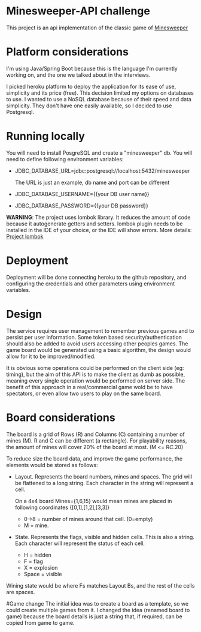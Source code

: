 # Minesweeper-API challenge

This project is an api implementation of the classic game of [Minesweeper](https://en.wikipedia.org/wiki/Minesweeper_(video_game))

# Platform considerations
I'm using Java/Spring Boot because this is the language I'm currently working on, and the one we talked about in the interviews.

I picked heroku platform to deploy the application for its ease of use, simplicity and its price (free). This decision limited my options on databases to use. I wanted to use a NoSQL database because of their speed and data simplicity. They don't have one easily available, so I decided to use Postgresql.

# Running locally
You will need to install PosgreSQL and create a "minesweeper" db.
You will need to define following environment variables:
- JDBC_DATABASE_URL=jdbc:postgresql://localhost:5432/minesweeper

    The URL is just an example, db name and port can be different
- JDBC_DATABASE_USERNAME={{your DB user name}}
- JDBC_DATABASE_PASSWORD={{your DB password}}

**WARNING**: The project uses lombok library. It reduces the amount of code because it autogenerate getters and setters. lombok plugin needs to be installed in the IDE of your choice, or the IDE will show errors. More details: [Project lombok](https://projectlombok.org/setup/overview)


# Deployment
Deployment will be done connecting heroku to the github repository, and configuring the credentials and other parameters using environment variables.

# Design
The service requires user management to remember previous games and to persist per user information. Some token based security/authentication should also be added to avoid users accessing other peoples games.
The game board would be generated using a basic algorithm, the design would allow for it to be improved/modified.

It is obvious some operations could be performed on the client side (eg: timing), but the aim of this API is to make the client as dumb as possible, meaning every single operation would be performed on server side.
The benefit of this approach in a real/commercial game wold be to have spectators, or even allow two users to play on the same board.

# Board considerations
The board is a grid of Rows (R) and Columns (C) containing a number of mines (M). R and C can be different (a rectangle). For playability reasons, the amount of mines will cover 20% of the board at most. (M <= R*C*.20)  

To reduce size the board data, and improve the game performance, the elements would be stored as follows: 
   
- Layout. Represents the board numbers, mines and spaces. The grid will be flattened to a long string. Each character in the string will represent a cell.
    
    On a 4x4 board Mines={1,6,15} would mean mines are placed in following coordinates {[0,1],[1,2],[3,3]} 
    - 0->8 = number of mines around that cell. (0=empty)
    - M = mine.
    
- State. Represents the flags, visible and hidden cells. This is also a string. Each character will represent the status of each cell.
    - H = hidden
    - F = flag
    - X = explosion
    - Space = visible

Wining state would be where Fs matches Layout Bs, and the rest of the cells are spaces.

#Game change
The initial idea was to create a board as a template, so we could create multiple games from it. 
I changed the idea (renamed board to game) because the board details is just a string that, if required, can be copied from game to game. 
